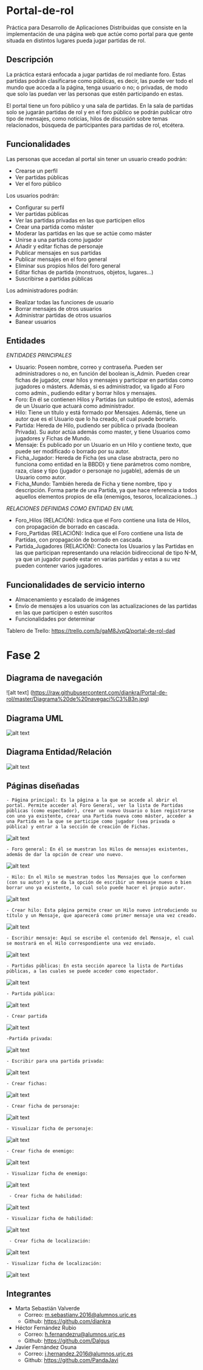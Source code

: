 # Portal-de-rol
Práctica para Desarrollo de Aplicaciones Distribuidas que consiste en la implementación de una página web que actúe como portal para que gente situada en distintos lugares pueda jugar partidas de rol.

## Descripción
La práctica estará enfocada a jugar partidas de rol mediante foro. Estas partidas podrán clasificarse como públicas, es decir, las puede ver todo el mundo que acceda a la página, tenga usuario o no; o privadas, de modo que solo las puedan ver las personas que estén participando en estas. 

El portal tiene un foro público y una sala de partidas. En la sala de partidas solo se jugarán partidas de rol y en el foro público se podrán publicar otro tipo de mensajes, como noticias, hilos de discusión sobre temas relacionados, búsqueda de participantes para partidas de rol, etcétera. 

## Funcionalidades
Las personas que accedan al portal sin tener un usuario creado podrán:
  - Crearse un perfil
  - Ver partidas públicas
  - Ver el foro público
  
Los usuarios podrán:
  - Configurar su perfil
  - Ver partidas públicas 
  - Ver las partidas privadas en las que participen ellos
  - Crear una partida como máster
  - Moderar las partidas en las que se actúe como máster
  - Unirse a una partida como jugador
  - Añadir y editar fichas de personaje
  - Publicar mensajes en sus partidas
  - Publicar mensajes en el foro general
  - Eliminar sus propios hilos del foro general
  - Editar fichas de partida (monstruos, objetos, lugares...)
  - Suscribirse a partidas públicas
  
Los administradores podrán:
  - Realizar todas las funciones de usuario
  - Borrar mensajes de otros usuarios
  - Administrar partidas de otros usuarios
  - Banear usuarios

  
## Entidades
  *ENTIDADES PRINCIPALES*
  
  - Usuario: Poseen nombre, correo y contraseña. Pueden ser administradores o no, en función del boolean is_Admin. Pueden crear fichas de jugador, crear hilos y mensajes y participar en partidas como jugadores o másters. Además, si es administrador, va ligado al Foro como admin., pudiendo editar y borrar hilos y mensajes.
  - Foro: En él se contienen Hilos y Partidas (un subtipo de estos), además de un Usuario que actuará como administrador.
  - Hilo: Tiene un título y está formado por Mensajes. Además, tiene un autor que es el Usuario que lo ha creado, el cual puede borrarlo.
  - Partida: Hereda de Hilo, pudiendo ser pública o privada (boolean Privada). Su autor actúa además como master, y tiene Usuarios como jugadores y Fichas de Mundo.
  - Mensaje: Es publicado por un Usuario en un Hilo y contiene texto, que puede ser modificado o borrado por su autor.
  - Ficha_Jugador: Hereda de Ficha (es una clase abstracta, pero no funciona como entidad en la BBDD) y tiene parámetros como nombre, raza, clase y tipo (jugador o personaje no jugable), además de un Usuario como autor.
  - Ficha_Mundo: También hereda de Ficha y tiene nombre, tipo y descripción. Forma parte de una Partida, ya que hace referencia a todos aquellos elementos propios de ella (enemigos, tesoros, localizaciones...)
    
  *RELACIONES DEFINIDAS COMO ENTIDAD EN UML*
  
  - Foro_Hilos (RELACIÓN): Indica que el Foro contiene una lista de Hilos, con propagación de borrado en cascada.
  - Foro_Partidas (RELACIÓN): Indica que el Foro contiene una lista de Partidas, con propagación de borrado en cascada.
  - Partida_Jugadores (RELACIÓN): Conecta los Usuarios y las Partidas en las que participan representando una relación bidireccional de tipo N-M, ya que un jugador puede estar en varias partidas y estas a su vez pueden contener varios jugadores.
  
## Funcionalidades de servicio interno
  - Almacenamiento y escalado de imágenes
  - Envío de mensajes a los usuarios con las actualizaciones de las partidas en las que participen o estén suscritos
  - Funcionalidades por determinar 
  
Tablero de Trello: https://trello.com/b/gaM8JvpQ/portal-de-rol-dad


# Fase 2


  ## Diagrama de navegación
  
  
![alt text] (https://raw.githubusercontent.com/diankra/Portal-de-rol/master/Diagrama%20de%20navegaci%C3%B3n.jpg)


  ## Diagrama UML
  
  ![alt text](https://raw.githubusercontent.com/diankra/Portal-de-rol/master/modelo%20de%20datos%20fase%201/DaD%20UML%20(v2).png)
  
  ## Diagrama Entidad/Relación
  
![alt text](https://raw.githubusercontent.com/diankra/Portal-de-rol/master/DiagramaEntidadRelacion.jpg)

  ## Páginas diseñadas
  
    - Página principal: Es la página a la que se accede al abrir el portal. Permite acceder al Foro General, ver la lista de Partidas públicas (como espectador), crear un nuevo Usuario o bien registrarse con uno ya existente, crear una Partida nueva como máster, acceder a una Partida en la que se participe como jugador (sea privada o pública) y entrar a la sección de creación de Fichas.
    
![alt text](https://github.com/diankra/Portal-de-rol/blob/master/Capturas_pantallas/pagina_principal.png?raw=true)
    
    - Foro general: En él se muestran los Hilos de mensajes existentes, además de dar la opción de crear uno nuevo.
    
![alt text](https://github.com/diankra/Portal-de-rol/blob/master/Capturas_pantallas/foro_general.png?raw=true)
    
    - Hilo: En el Hilo se muestran todos los Mensajes que lo conformen (con su autor) y se da la opción de escribir un mensaje nuevo o bien borrar uno ya existente, lo cual solo puede hacer el propio autor.
    
![alt text](https://github.com/diankra/Portal-de-rol/blob/master/Capturas_pantallas/hilo_foro.png?raw=true)
    
    - Crear hilo: Esta página permite crear un Hilo nuevo introduciendo su título y un Mensaje, que aparecerá como primer mensaje una vez creado.
    
![alt text](https://github.com/diankra/Portal-de-rol/blob/master/Capturas_pantallas/crear_hilo.png?raw=true)
    
    - Escribir mensaje: Aquí se escribe el contenido del Mensaje, el cual se mostrará en el Hilo correspondiente una vez enviado.
    
![alt text](https://github.com/diankra/Portal-de-rol/blob/master/Capturas_pantallas/escribir_mensaje.png?raw=true)
    
    - Partidas públicas: En esta sección aparece la lista de Partidas públicas, a las cuales se puede acceder como espectador.
    
![alt text](https://github.com/diankra/Portal-de-rol/blob/master/Capturas_pantallas/partidas_publicas.png?raw=true)
    
    - Partida pública:
    
![alt text](https://github.com/diankra/Portal-de-rol/blob/master/Capturas_pantallas/partida_publica.png?raw=true)
    
    - Crear partida
    
![alt text](https://github.com/diankra/Portal-de-rol/blob/master/Capturas_pantallas/crear_partida.png?raw=true)
     
    -Partida privada:
    
![alt text](https://github.com/diankra/Portal-de-rol/blob/master/Capturas_pantallas/partida_privada.png?raw=true)
    
    - Escribir para una partida privada:
    
![alt text](https://github.com/diankra/Portal-de-rol/blob/master/Capturas_pantallas/mensaje_partida_privada.png?raw=true)
    
    - Crear fichas:
    
![alt text](https://github.com/diankra/Portal-de-rol/blob/master/Capturas_pantallas/crear_fichas.png?raw=true)
    
    - Crear ficha de personaje:
    
![alt text](https://github.com/diankra/Portal-de-rol/blob/master/Capturas_pantallas/ficha_heroe.png?raw=true)
    
    - Visualizar ficha de personaje:
    
![alt text](https://github.com/diankra/Portal-de-rol/blob/master/Capturas_pantallas/creada_ficha_heroe.png?raw=true)
    
    - Crear ficha de enemigo:
    
![alt text](https://github.com/diankra/Portal-de-rol/blob/master/Capturas_pantallas/ficha_enemigos.png?raw=true)
    
    - Visualizar ficha de enemigo:
    
![alt text](https://github.com/diankra/Portal-de-rol/blob/master/Capturas_pantallas/creada_ficha_enemigo.png?raw=true)
    
     - Crear ficha de habilidad:
     
![alt text](https://github.com/diankra/Portal-de-rol/blob/master/Capturas_pantallas/ficha_enemigos.png?raw=true)
    
    - Visualizar ficha de habilidad:
    
![alt text](https://github.com/diankra/Portal-de-rol/blob/master/Capturas_pantallas/creada_ficha_habilidad.png?raw=true)
    
     - Crear ficha de localización:
     
![alt text](https://github.com/diankra/Portal-de-rol/blob/master/Capturas_pantallas/ficha_localizaciones.png?raw=true)
    
    - Visualizar ficha de localización:
    
![alt text](https://github.com/diankra/Portal-de-rol/blob/master/Capturas_pantallas/creada_ficha_localizaciones.png?raw=true)

## Integrantes
  - Marta Sebastián Valverde
      - Correo: m.sebastianv.2016@alumnos.urjc.es
      - Github: https://github.com/diankra
  - Héctor Fernández Rubio
      - Correo: h.fernandezru@alumnos.urjc.es
      - Github: https://github.com/Dalgus
  - Javier Fernández Osuna
      - Correo: j.hernandez.2016@alumnos.urjc.es
      - Github: https://github.com/PandaJavi
